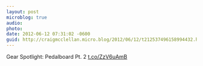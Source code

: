 ```yaml
---
layout: post
microblog: true
audio: 
photo: 
date: 2012-06-12 07:31:02 -0600
guid: http://craigmcclellan.micro.blog/2012/06/12/t212537496158994432.html
---
```

Gear Spotlight: Pedalboard Pt. 2 [t.co/ZzV6uAmB](http://t.co/ZzV6uAmB)
